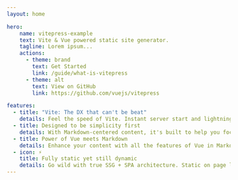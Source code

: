 ```yaml
---
layout: home

hero:
    name: vitepress-example
    text: Vite & Vue powered static site generator.
    tagline: Lorem ipsum...
    actions:
      - theme: brand
        text: Get Started
        link: /guide/what-is-vitepress
      - theme: alt
        text: View on GitHub
        link: https://github.com/vuejs/vitepress

features:
  - title: "Vite: The DX that can't be beat"
    details: Feel the speed of Vite. Instant server start and lightning fast HMR that stays fast regardless of the app size.
  - title: Designed to be simplicity first
    details: With Markdown-centered content, it's built to help you focus on writing and deployed with minimum configuration.
  - title: Power of Vue meets Markdown
    details: Enhance your content with all the features of Vue in Markdown, while being able to customize your site with Vue.
  - icon: ⚡️
    title: Fully static yet still dynamic
    details: Go wild with true SSG + SPA architecture. Static on page load, but engage users with 100% interactivity from there.
---
```

